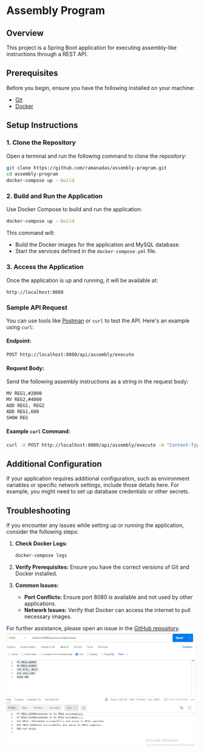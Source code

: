 
# Assembly Program

## Overview

This project is a Spring Boot application for executing assembly-like instructions through a REST API.

## Prerequisites

Before you begin, ensure you have the following installed on your machine:
- [Git](https://git-scm.com/)
- [Docker](https://www.docker.com/)

## Setup Instructions

### 1. Clone the Repository

Open a terminal and run the following command to clone the repository:

```bash
git clone https://github.com/ramanadas/assembly-program.git
cd assembly-program
docker-compose up --build


```

### 2. Build and Run the Application

Use Docker Compose to build and run the application:

```bash
docker-compose up --build
```

This command will:
- Build the Docker images for the application and MySQL database.
- Start the services defined in the `docker-compose.yml` file.

### 3. Access the Application

Once the application is up and running, it will be available at:

```
http://localhost:8080
```

### Sample API Request

You can use tools like [Postman](https://www.postman.com/) or `curl` to test the API. Here's an example using `curl`:

#### Endpoint:
```
POST http://localhost:8080/api/assembly/execute
```

#### Request Body:
Send the following assembly instructions as a string in the request body:

```
MV REG1,#2000
MV REG2,#4000
ADD REG1, REG2
ADD REG1,600
SHOW REG
```

#### Example `curl` Command:

```bash
curl -X POST http://localhost:8080/api/assembly/execute -H "Content-Type: text/plain" -d "MV REG1,#2000\nMV REG2,#4000\nADD REG1, REG2\nADD REG1,600\nSHOW REG"
```

## Additional Configuration

If your application requires additional configuration, such as environment variables or specific network settings, include those details here. For example, you might need to set up database credentials or other secrets.

## Troubleshooting

If you encounter any issues while setting up or running the application, consider the following steps:

1. **Check Docker Logs:**
   ```bash
   docker-compose logs
   ```

2. **Verify Prerequisites:**
   Ensure you have the correct versions of Git and Docker installed.

3. **Common Issues:**
   - **Port Conflicts:** Ensure port 8080 is available and not used by other applications.
   - **Network Issues:** Verify that Docker can access the internet to pull necessary images.

For further assistance, please open an issue in the [GitHub repository](https://github.com/ramanadas/assembly-program/issues).
![img.png](img.png)
